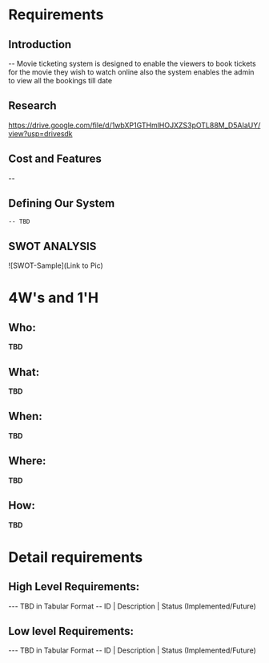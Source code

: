 # Requirements
## Introduction
 -- Movie ticketing system is designed to enable the viewers to book tickets for the movie they wish to watch online
 also the system enables the admin to view all the bookings till date

## Research
https://drive.google.com/file/d/1wbXP1GTHmlHOJXZS3pOTL88M_D5AIaUY/view?usp=drivesdk

## Cost and Features

-- 
## Defining Our System
    -- TBD
## SWOT ANALYSIS
![SWOT-Sample](Link to Pic)

# 4W&#39;s and 1&#39;H

## Who:

**TBD**

## What:

**TBD**

## When:

**TBD**

## Where:

**TBD**

## How:

**TBD**

# Detail requirements
## High Level Requirements:
--- TBD in Tabular Format 
-- ID | Description | Status (Implemented/Future)


##  Low level Requirements:
--- TBD in Tabular Format 
-- ID | Description | Status (Implemented/Future)
